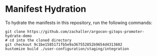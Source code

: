 # Manifest Hydration

To hydrate the manifests in this repository, run the following commands:

```shell
git clone https://github.com/zachaller/argocon-gitops-promoter-hydrate-demo
# cd into the cloned directory
git checkout 9c1be1585171fb5e9a367552852b9654d4313602
kustomize build ./user-configuration/staging/integration
```
